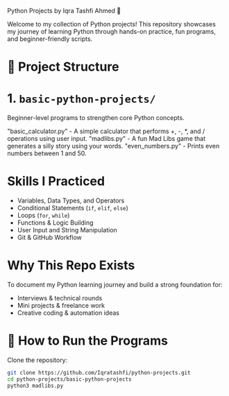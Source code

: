 Python Projects by Iqra Tashfi Ahmed  🐍 

Welcome to my collection of Python projects! 
This repository showcases my journey of learning Python through hands-on practice, fun programs, and beginner-friendly scripts.

# 📁 Project Structure

# 1. `basic-python-projects/`
Beginner-level programs to strengthen core Python concepts.

"basic_calculator.py" - A simple calculator that performs +, -, *, and / operations using user input.
"madlibs.py" - A fun Mad Libs game that generates a silly story using your words.
"even_numbers.py" - Prints even numbers between 1 and 50.

# Skills I Practiced

- Variables, Data Types, and Operators
- Conditional Statements (`if`, `elif`, `else`)
- Loops (`for`, `while`)
- Functions & Logic Building
- User Input and String Manipulation
- Git & GitHub Workflow 

# Why This Repo Exists

To document my Python learning journey and build a strong foundation for:
- Interviews & technical rounds 
- Mini projects & freelance work 
- Creative coding & automation ideas 

# 🚀 How to Run the Programs

Clone the repository:

```bash
git clone https://github.com/Iqratashfi/python-projects.git
cd python-projects/basic-python-projects
python3 madlibs.py
